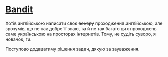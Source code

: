 # [Bandit](https://overthewire.org/wargames/bandit/)

Хотів англійською написати своє ~~воксру~~ проходження англійською, але зрозумів, що не так добре її знаю, та й не так багато цих проходжень саме українською на просторах інтернетів. Тому, не судіть суворо, я новачок, ги.

Поступово додаватиму рішення задач, дякую за зауваження.